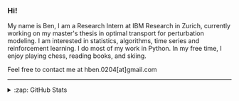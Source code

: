 ### Hi!

My name is Ben, I am a Research Intern at IBM Research in Zurich, currently working on my master's thesis in optimal transport for perturbation modeling. I am interested in statistics, algorithms, time series and reinforcement learning. I do most of my work in Python. In my free time, I enjoy playing chess, reading books, and skiing.

Feel free to contact me at hben.0204[at]gmail.com

---
  
<details>
  <summary>:zap: GitHub Stats</summary>
 
![hbenedek GitHub stats](https://github-readme-stats.vercel.app/api?username=hbenedek&show_icons=true&theme=dark)
![Top Langs](https://github-readme-stats.vercel.app/api/top-langs/?username=hbenedek&layout=compact&theme=dark&hide=jupyter%20notebook,matlab,r,tex)
</details>

